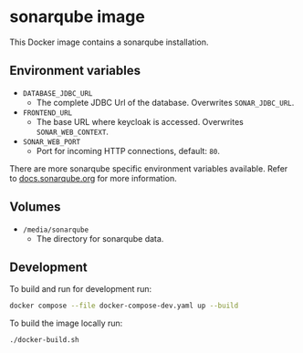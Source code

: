 # sonarqube image

This Docker image contains a sonarqube installation.

## Environment variables

- `DATABASE_JDBC_URL`
    - The complete JDBC Url of the database. Overwrites `SONAR_JDBC_URL`.
- `FRONTEND_URL`
    - The base URL where keycloak is accessed. Overwrites `SONAR_WEB_CONTEXT`.
- `SONAR_WEB_PORT`
    - Port for incoming HTTP connections, default: `80`.

There are more sonarqube specific environment variables available.
Refer to [docs.sonarqube.org](https://docs.sonarqube.org/latest/setup-and-upgrade/configure-and-operate-a-server/environment-variables/) for more information.


## Volumes

- `/media/sonarqube`
    - The directory for sonarqube data.


## Development

To build and run for development run:
```bash
docker compose --file docker-compose-dev.yaml up --build
```

To build the image locally run:
```bash
./docker-build.sh
```
